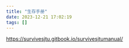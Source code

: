 ```yaml
---
title: "生存手册"
date: 2023-12-21 17:02:19
tags: []
---
```

https://survivesjtu.gitbook.io/survivesjtumanual/

